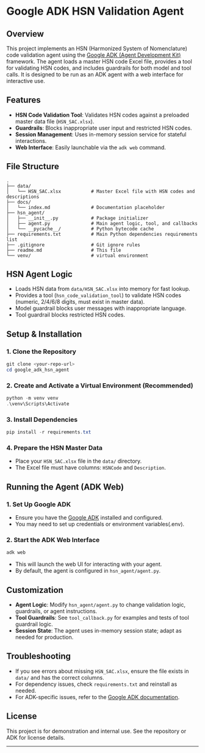 # Google ADK HSN Validation Agent

## Overview
This project implements an HSN (Harmonized System of Nomenclature) code validation agent using the [Google ADK (Agent Development Kit)](https://github.com/google/adk-python) framework. The agent loads a master HSN code Excel file, provides a tool for validating HSN codes, and includes guardrails for both model and tool calls. It is designed to be run as an ADK agent with a web interface for interactive use.

## Features
- **HSN Code Validation Tool**: Validates HSN codes against a preloaded master data file (`HSN_SAC.xlsx`).
- **Guardrails**: Blocks inappropriate user input and restricted HSN codes.
- **Session Management**: Uses in-memory session service for stateful interactions.
- **Web Interface**: Easily launchable via the `adk web` command.

## File Structure
```
.
├── data/
│   └── HSN_SAC.xlsx           # Master Excel file with HSN codes and descriptions
├── docs/
│   └── index.md               # Documentation placeholder
├── hsn_agent/
│   ├── __init__.py            # Package initializer
│   ├── agent.py               # Main agent logic, tool, and callbacks
│   └── __pycache__/           # Python bytecode cache
├── requirements.txt           # Main Python dependencies requirements list
├── .gitignore                 # Git ignore rules
├── readme.md                  # This file
└── venv/                      # virtual environment
```

## HSN Agent Logic
- Loads HSN data from `data/HSN_SAC.xlsx` into memory for fast lookup.
- Provides a tool (`hsn_code_validation_tool`) to validate HSN codes (numeric, 2/4/6/8 digits, must exist in master data).
- Model guardrail blocks user messages with inappropriate language.
- Tool guardrail blocks restricted HSN codes.

## Setup & Installation

### 1. Clone the Repository
```powershell
git clone <your-repo-url>
cd google_adk_hsn_agent
```

### 2. Create and Activate a Virtual Environment (Recommended)
```powershell
python -m venv venv
.\venv\Scripts\Activate
```

### 3. Install Dependencies
```powershell
pip install -r requirements.txt
```

### 4. Prepare the HSN Master Data
- Place your `HSN_SAC.xlsx` file in the `data/` directory.
- The Excel file must have columns: `HSNCode` and `Description`.

## Running the Agent (ADK Web)

### 1. Set Up Google ADK
- Ensure you have the [Google ADK](https://github.com/google/adk) installed and configured.
- You may need to set up credentials or environment variables(.env).

### 2. Start the ADK Web Interface
```powershell
adk web
```
- This will launch the web UI for interacting with your agent.
- By default, the agent is configured in `hsn_agent/agent.py`.

## Customization
- **Agent Logic**: Modify `hsn_agent/agent.py` to change validation logic, guardrails, or agent instructions.
- **Tool Guardrails**: See `tool_callback.py` for examples and tests of tool guardrail logic.
- **Session State**: The agent uses in-memory session state; adapt as needed for production.

## Troubleshooting
- If you see errors about missing `HSN_SAC.xlsx`, ensure the file exists in `data/` and has the correct columns.
- For dependency issues, check `requirements.txt` and reinstall as needed.
- For ADK-specific issues, refer to the [Google ADK documentation](https://github.com/google/adk-python).

## License
This project is for demonstration and internal use. See the repository or ADK for license details.

---